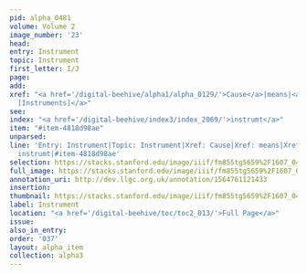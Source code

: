 ```yaml
---
pid: alpha_0481
volume: Volume 2
image_number: '23'
head: 
entry: Instrument
topic: Instrument
first_letter: I/J
page: 
add: 
xref: "<a href='/digital-beehive/alpha1/alpha_0129/'>Cause</a>|means|<a href='/digital-beehive/toc/toc2_412/'>2378
  [Instruments]</a>"
see: 
index: "<a href='/digital-beehive/index3/index_2069/'>instrumt</a>"
item: "#item-4818d98ae"
unparsed: 
line: 'Entry: Instrument|Topic: Instrument|Xref: Cause|Xref: means|Xref: 2378 [Instruments]|Index:
  instrumt|#item-4818d98ae'
selection: https://stacks.stanford.edu/image/iiif/fm855tg5659%2F1607_0490/354,4474,3026,591/full/0/default.jpg
full_image: https://stacks.stanford.edu/image/iiif/fm855tg5659%2F1607_0490/full/full/0/default.jpg
annotation_uri: http://dev.llgc.org.uk/annotation/1564761121433
insertion: 
thumbnail: https://stacks.stanford.edu/image/iiif/fm855tg5659%2F1607_0490/354,4474,600,180/250,/0/default.jpg
label: Instrument
location: "<a href='/digital-beehive/toc/toc2_013/'>Full Page</a>"
issue: 
also_in_entry: 
order: '037'
layout: alpha_item
collection: alpha3
---
```


